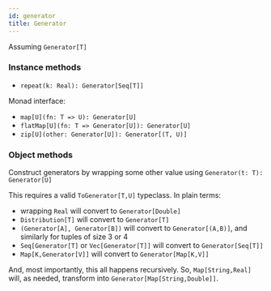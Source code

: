 ```yaml
---
id: generator
title: Generator
---
```


Assuming `Generator[T]`

### Instance methods

* `repeat(k: Real): Generator[Seq[T]]`

Monad interface:

* `map[U](fn: T => U): Generator[U]`
* `flatMap[U](fn: T => Generator[U]): Generator[U]`
* `zip[U](other: Generator[U]): Generator[(T, U)]`

### Object methods

Construct generators by wrapping some other value using `Generator(t: T): Generator[U]`

This requires a valid `ToGenerator[T,U]` typeclass. In plain terms:

* wrapping `Real` will convert to `Generator[Double]`
* `Distribution[T]` will convert to `Generator[T]`
* `(Generator[A], Generator[B])` will convert to `Generator[(A,B)]`, and similarly for tuples of size 3 or 4
* `Seq[Generator[T]` or `Vec[Generator[T]]` will convert to `Generator[Seq[T]]`
* `Map[K,Generator[V]]` will convert to `Generator[Map[K,V]]`

And, most importantly, this all happens recursively. So, `Map[String,Real]` will, as needed, transform into `Generator[Map[String,Double]]`.
